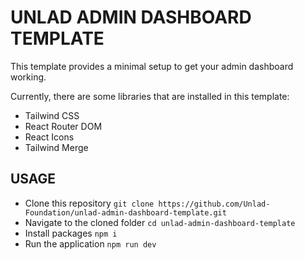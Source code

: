 # UNLAD ADMIN DASHBOARD TEMPLATE

This template provides a minimal setup to get your admin dashboard working.

Currently, there are some libraries that are installed in this template:

- Tailwind CSS
- React Router DOM
- React Icons
- Tailwind Merge

## USAGE

- Clone this repository `git clone https://github.com/Unlad-Foundation/unlad-admin-dashboard-template.git`
- Navigate to the cloned folder `cd unlad-admin-dashboard-template`
- Install packages `npm i`
- Run the application `npm run dev`
